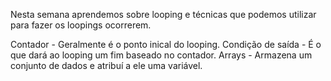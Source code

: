 Nesta semana aprendemos sobre looping e técnicas que podemos utilizar para fazer os loopings ocorrerem. 

Contador - Geralmente é o ponto inical do looping.
Condição de saída - É o que dará ao looping um fim baseado no contador.
Arrays - Armazena um conjunto de dados e atribuí a ele uma variável.

